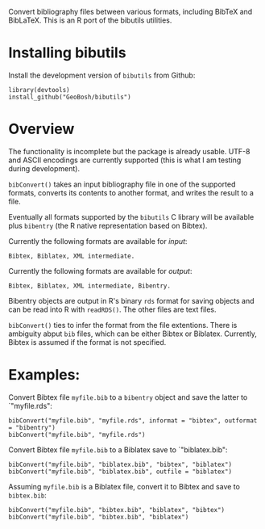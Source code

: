 
Convert bibliography files between various formats, including BibTeX and
BibLaTeX. This is an R port of the bibutils utilities.


# Installing bibutils

Install the development version of `bibutils` from Github:

    library(devtools)
    install_github("GeoBosh/bibutils")


# Overview

The functionality is incomplete but the package is already usable. UTF-8 and
ASCII encodings are currently supported (this is what I am testing during development).

`bibConvert()` takes an input bibliography file in one of the supported formats,
converts its contents to another format, and writes the result to a file.

Eventually all formats supported by the `bibutils` C library will be available
plus `bibentry` (the R native representation based on Bibtex).

Currently the following formats are available for *input*:

    Bibtex, Biblatex, XML intermediate.

Currently the following formats are available for *output*:

    Bibtex, Biblatex, XML intermediate, Bibentry.

Bibentry objects are output in R's binary `rds` format for saving objects and
can be read into R with `readRDS()`. The other files are text files.

`bibConvert()` ties to infer the format from the file extentions. There is
ambiguity abput `bib` files, which can be either Bibtex or Biblatex. Currently,
Bibtex is assumed if the format is not specified.

# Examples:

Convert Bibtex file `myfile.bib` to a `bibentry` object and save the latter to
`"myfile.rds":

    bibConvert("myfile.bib", "myfile.rds", informat = "bibtex", outformat = "bibentry")
    bibConvert("myfile.bib", "myfile.rds")

Convert Bibtex file `myfile.bib` to a Biblatex save to `"biblatex.bib":

    bibConvert("myfile.bib", "biblatex.bib", "bibtex", "biblatex")
    bibConvert("myfile.bib", "biblatex.bib", outfile = "biblatex")

Assuming `myfile.bib` is a Biblatex file, convert it to Bibtex and save to  `bibtex.bib`:

    bibConvert("myfile.bib", "bibtex.bib", "biblatex", "bibtex")
    bibConvert("myfile.bib", "bibtex.bib", "biblatex")


